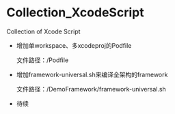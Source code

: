 # Collection_XcodeScript
Collection of Xcode Script

- 增加单workspace、多xcodeproj的Podfile

  文件路径：/Podfile
  
- 增加framework-universal.sh来编译全架构的framework

  文件路径：/DemoFramework/framework-universal.sh
  
- 待续
